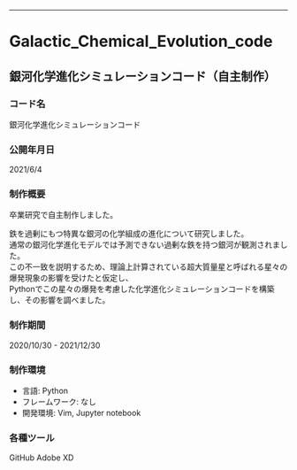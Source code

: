 ---------------------------
# Galactic_Chemical_Evolution_code
銀河化学進化シミュレーションコード（自主制作）
---------------------------
### コード名
銀河化学進化シミュレーションコード

### 公開年月日
2021/6/4

### 制作概要
卒業研究で自主制作しました。<br>

鉄を過剰にもつ特異な銀河の化学組成の進化について研究しました。<br>
通常の銀河化学進化モデルでは予測できない過剰な鉄を持つ銀河が観測されました。<br>
この不一致を説明するため、理論上計算されている超大質量星と呼ばれる星々の爆発現象の影響を受けたと仮定し、<br>
Pythonでこの星々の爆発を考慮した化学進化シミュレーションコードを構築し、その影響を調べました。

### 制作期間
2020/10/30 - 2021/12/30

### 制作環境
- 言語: Python
- フレームワーク: なし
- 開発環境: Vim, Jupyter notebook

### 各種ツール
GitHub
Adobe XD
